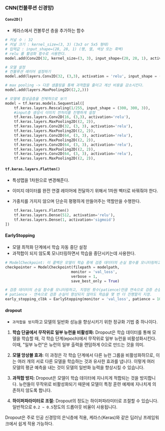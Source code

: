 ### CNN(컨볼루션 신경망)

#### `Conv2D()`

- 케라스에서 컨볼루션 층을 추가하는 함수

```py
# 커널 수 : 32
# 커널 크기 : kernel_size=(3, 3) (3x3 or 5x5 형태)
# 입력값 : input_shape=(28, 28, 1) (행, 열, 색상 또는 흑백) 
# relu 를 활성화 함수로 사용한다.
model.add(Conv2D(32, kernel_size=(3, 3), input_shape=(28, 28, 1), activation='relu'))
```

```py
# 모델 설정 
# 컨볼루션 레이어 설정하기
model.add(layers.Conv2D(32, (3,3), activation = 'relu', input_shape = (28, 28, 1)))

# max pooling -> 다운 샘플링을 통해 과적합을 줄이고 계산 비용을 감소시킨다.
model.add(layers.MaxPooling2D((2,2,)))
```

```py
# 모델에 합성곱층을 전체적으로 보기
model = tf.keras.models.Sequential([
    tf.keras.layers.Rescaling(1/255, input_shape = (300, 300, 3)),
    #input층 생성시 이미지 전처리를 진행하게 설정
    tf.keras.layers.Conv2D(16, (3,3), activation='relu'),
    tf.keras.layers.MaxPooling2D((2, 2)),
    tf.keras.layers.Conv2D(32, (3, 3), activation='relu'),
    tf.keras.layers.MaxPooling2D((2, 2)),
    tf.keras.layers.Conv2D(64, (3, 3), activation='relu'),
    tf.keras.layers.MaxPooling2D((2, 2)),
    tf.keras.layers.Conv2D(64, (3, 3), activation='relu'),
    tf.keras.layers.MaxPooling2D((2, 2)),
    tf.keras.layers.Conv2D(64, (3, 3), activation='relu'),
    tf.keras.layers.MaxPooling2D((2, 2)),
```

#### `tf.keras.layers.Flatten()`

- 특성맵을 1차원으로 변경해준다.

- 이미지 데이터를 완전 연결 레이어에 전달하기 위해서 1차원 벡터로 바꿔줘야 한다.

- 가중치를 가지지 않으며 단순히 평평하게 만들어주는 역할만을 수행한다.

```py
    tf.keras.layers.Flatten()
    tf.keras.layers.Dense(512, activation='relu'),
    tf.keras.layers.Dense(1, activation='sigmoid')
])
```

#### EarlyStopping

- 모델 최적화 단계에서 학습 자동 중단 설정
- 과적합이 되지 않도록 모니터링하면서 학습을 중단시키는데 사용한다.

```py
# ModelCheckpoint: 이 콜백은 모델이 학습 중에 검증 데이터의 손실 함수를 모니터링하고, 검증 손실이 최소화되었을 때 모델을 파일로 저장하는 역할을 한다.
checkpointer = ModelCheckpoint(filepath = modelpath,
                              monitor = 'val_loss',
                              verbose = 1,
                              save_best_only = True)

# 검증 데이터의 손실 함수를 모니터링하고, 지정된 횟수(patience)만큼 연속으로 검증 손실이 향상되지 않을 경우 학습을 자동으로 중단시킴.
# patience - 연속으로 검증 손실이 향상되지 않아도 학습을 몇 번 더 진행할지 지정.
early_stopping_clbk = EarlyStopping(monitor = 'val_loss', patience = 10)
```

#### dropout

- `과적합을 방지`하고 모델의 일반화 성능을 향상시키기 위한 정규화 기법 중 하나이다.

1. **학습 단골에서 무작위로 일부 뉴런을 비활성화:** Dropout은 학습 데이터를 통해 모델을 학습할 때, 각 학습 단계(epoch)에서 무작위로 일부 뉴런을 비활성화시킨다. 이때, "일부 뉴런"은 뉴런의 일부 출력을 랜덤하게 0으로 만드는 것을 의미.

2. **모델 앙상블 효과:** 이 과정은 각 학습 단계에서 다른 뉴런 그룹을 비활성화하므로, 이는 여러 개의 서로 다른 모델을 학습하는 것과 유사한 효과를 냅니다. 이렇게 여러 모델의 평균 예측을 내는 것이 모델의 일반화 능력을 향상시킬 수 있습니다.

3. **과적합 방지:** Dropout은 모델이 학습 데이터에 지나치게 적합되는 것을 방지합니다. 뉴런들이 무작위로 비활성화되기 때문에 모델이 특정 훈련 예제에 지나치게 의존하지 않도록 합니다.

4. **하이퍼파라미터로 조절:** Dropout의 정도는 하이퍼파라미터로 조절할 수 있습니다. 일반적으로 `0.2 ~ 0.5`정도의 드롭아웃 비율이 사용됩니다.

Dropout은 주로 인공 신경망의 은닉층에 적용, 케라스(Keras)와 같은 딥러닝 프레임워크에서 쉽게 적용 가능하다.